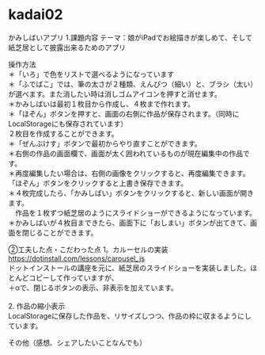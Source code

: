 # kadai02
かみしばいアプリ
1.課題内容
テーマ：娘がiPadでお絵描きが楽しめて、そして紙芝居として披露出来るためのアプリ

操作方法<br>
＊「いろ」で色をリストで選べるようになっています<br>
＊「ふでばこ」では、筆の太さが２種類、えんぴつ（細い）と、ブラシ（太い）が選べます。また消したい時は消しゴムアイコンを押すと消せます。<br>
＊かみしばいは最初１枚目から作成し、４枚まで作れます。<br>
＊「ほぞん」ボタンを押すと、画面の右側に作品が保存されます。（同時にLocalStorageにも保存されています）<br>
 ２枚目を作成することができます。<br>
＊「ぜんぶけす」ボタンで最初からやり直すことができます。<br>
＊右側の作品の画面欄で、画面が太く囲われているものが現在編集中の作品です。<br>
＊再度編集したい場合は、右側の画像をクリックすると、再度編集できます。「ほぞん」ボタンをクリックすると上書き保存できます。<br>
＊４枚完成したら、「かみしばい」ボタンをクリックすると、新しい画面が開きます。<br>
　作品を１枚ずつ紙芝居のようにスライドショーができるようになっています。<br>
＊かみしばいが４枚目まできたら、画面下に「おしまい」ボタンが出てきて、画面を閉じることができます。<br>

②工夫した点・こだわった点
1。カルーセルの実装
https://dotinstall.com/lessons/carousel_js<br>
ドットインストールの講座を元に、紙芝居のスライドショーを実装しました。ほとんどコピーして作っていますが、<br>
＋αで、閉じるボタンの表示、非表示を加えています。<br>
<br>
2. 作品の縮小表示<br>
LocalStorageに保存した作品を、リサイズしつつ、作品の枠に収まるようにしています。<br>

その他（感想、シェアしたいことなんでも）
